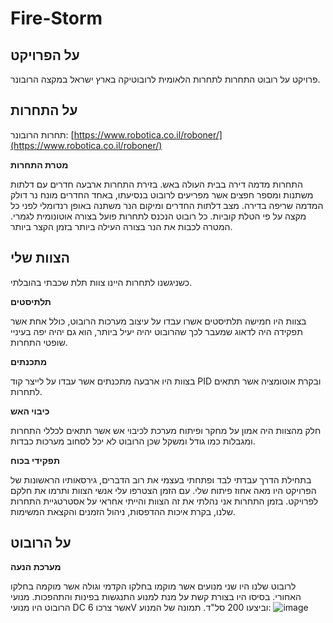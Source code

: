 # Fire-Storm
## על הפרויקט
פרויקט על רובוט התחרות לתחרות הלאומית לרובוטיקה בארץ ישראל במקצה הרובונר.
## על התחרות
תחרות הרובונר:
[https://www.robotica.co.il/roboner/](https://www.robotica.co.il/roboner/)


**מטרת התחרות**

התחרות מדמה דירה בבית העולה באש. בזירת התחרות ארבעה חדרים עם דלתות משתנות ומספר חפצים אשר מפריעים לרובוט בנסיעתו, באחד החדרים מונח נר דולק המדמה שריפה בדירה. מצב דלתות החדרים ומיקום הנר משתנה באופן רנדומלי לפני כל מקצה על פי הטלת קוביות. כל רובוט הנכנס לתחרות פועל בצורה אוטונומית לגמרי. המטרה לכבות את הנר בצורה העילה ביותר בזמן הקצר ביותר.

## הצוות שלי

כשניגשנו לתחרות היינו צוות תלת שכבתי בהובלתי.


**תלתיסטים**

בצוות היו חמישה תלתיסטים אשרו עבדו על עיצוב מערכות הרובוט, כולל אחת אשר תפקידה היה לדאוג שמעבר לכך שהרובוט יהיה יעיל ביותר, הוא גם יהיה יפה בעיניי שופטי התחרות.


**מתכנתים**

בצוות היו ארבעה מתכנתים אשר עבדו על לייצר קוד PID ובקרת אוטומציה אשר תתאים לתחרות.


**כיבוי האש**

חלק מהצוות היה אמון על מחקר ופיתוח מערכת לכיבוי אש אשר תתאים לכללי התחרות ומגבלות כמו גודל ומשקל שכן הרובוט לא יכל לסחוב מערכות כבדות.


**תפקידי בכוח**

בתחילת הדרך עבדתי לבד ופתחתי בעצמי את רוב הדברים, גירסאותיו הראשונות של הפרויקט היו מאה אחוז פיתוח שלי. עם הזמן הצטרפו עלי אנשי הצוות ותרמו את חלקם לפרויקט. בזמן התחרות אני נהלתי את זה הצוות והייתי אחראי על אסטרטגיית התחרות שלנו, בקרת איכות ההדפסות, ניהול הזמנים והקצאת המשימות.



## על הרובוט

**מערכת הנעה**

לרובוט שלנו היו שני מנועים אשר מוקמו בחלקו הקדמי וגולה אשר מוקמה בחלקו האחורי. בסיסו היו בצורת קשת על מנת למנוע התנגשות בפינות והתהפכות. מנועי הרובוט היו מנועי DC אשר צרכו 6V וביצעו 200 סל"ד.
תמונה של המנוע:
![image](https://github.com/nadav-golan-yanay/Fire-Storm/assets/78790309/47cb7902-64d7-43d4-8fab-f6873b3c0ace)
